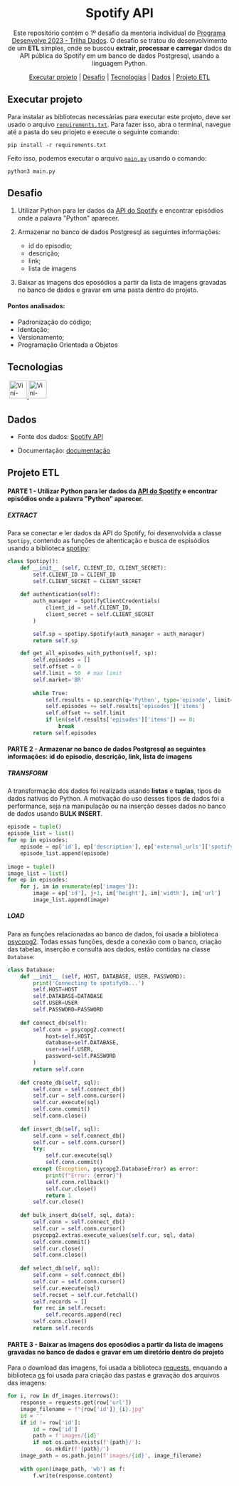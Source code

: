 <h1 align="center"> Spotify API </h1>

<p align="center">Este repositório contém o 1º desafio da mentoria individual do <a href="https://desenvolve.grupoboticario.com.br/">Programa Desenvolve 2023 - Trilha Dados</a>. O desafio se tratou do desenvolvimento de um <strong>ETL</strong> simples, onde se buscou <strong>extrair, processar e carregar</strong> dados da API pública do Spotify em um banco de dados Postgresql, usando a linguagem Python. <p>
<p align="center">
    <a href="##Executar projeto">Executar projeto</a> |
    <a href="##Desafio">Desafio</a> |
    <a href="##Tecnologias">Tecnologias</a> |
    <a href="##Dados">Dados</a> |
    <a href="##Projeto ETL">Projeto ETL</a>
</p>



## Executar projeto

Para instalar as bibliotecas necessárias para executar este projeto, deve ser usado o arquivo [`requirements.txt`](https://github.com/Vinicius999/Desafio-01-Mentor-Spotify-API/blob/main/requirements.txt). Para fazer isso, abra o terminal, navegue até a pasta do seu priojeto e execute o seguinte comando:

```
pip install -r requirements.txt
```

Feito isso, podemos executar o arquivo [`main.py`](https://github.com/Vinicius999/Desafio-01-Mentor-Spotify-API/blob/main/main.py) usando o comando:

```
python3 main.py
```

## Desafio

1. Utilizar Python para ler dados da [API do Spotify](https://developer.spotify.com/documentation/web-api/tutorials/getting-started) e encontrar episódios onde a palavra "Python" aparecer.

2. Armazenar no banco de dados Postgresql as seguintes informações:
    - id do episodio;
    - descrição;
    - link;
    - lista de imagens

3. Baixar as imagens dos eposódios a partir da lista de imagens gravadas no banco de dados e gravar em uma pasta dentro do projeto.

#### Pontos analisados:

- Padronização do código;
- Identação;
- Versionamento;
- Programação Orientada a Objetos

## Tecnologias

<p style='margin: 16px 4px 32px;'>
    <a href="https://www.python.org/" target="_blank" rel="noopener noreferrer">
        <img src="https://cdn.jsdelivr.net/gh/devicons/devicon/icons/python/python-original.svg" alt="Vini-python" width="40" height="40" />
    </a>
	<a href="https://pandas.pydata.org/" target="_blank" rel="noreferrer">
        <img src="https://cdn.jsdelivr.net/gh/devicons/devicon/icons/pandas/pandas-original-wordmark.svg" alt="Vini-streamlit" width="40" height="40" />
    </a>
</p>

## Dados

- Fonte dos dados: [Spotify API](https://developer.spotify.com/)

- Documentação: [documentação](https://developer.spotify.com/documentation/web-api)

## Projeto ETL

#### PARTE 1 - Utilizar Python para ler dados da [API do Spotify](https://developer.spotify.com/documentation/web-api/tutorials/getting-started) e encontrar episódios onde a palavra "Python" aparecer.

##### EXTRACT

Para se conectar e ler dados da API do Spotify, foi desenvolvida a classe `Spotipy`, contendo as funções de altenticação e busca de espisódios usando a biblioteca [spotipy](https://spotipy.readthedocs.io/en/2.22.1/):

```python
class Spotipy():
    def __init__ (self, CLIENT_ID, CLIENT_SECRET):
        self.CLIENT_ID = CLIENT_ID
        self.CLIENT_SECRET = CLIENT_SECRET
    
    def authentication(self):
        auth_manager = SpotifyClientCredentials(
            client_id = self.CLIENT_ID,
            client_secret = self.CLIENT_SECRET
        )

        self.sp = spotipy.Spotify(auth_manager = auth_manager)
        return self.sp

    def get_all_episodes_with_python(self, sp):
        self.episodes = []
        self.offset = 0
        self.limit = 50  # max limit
        self.market='BR' 
        
        while True:
            self.results = sp.search(q='Python', type='episode', limit=self.limit, offset=self.offset, market=self.market)
            self.episodes += self.results['episodes']['items']
            self.offset += self.limit
            if len(self.results['episodes']['items']) == 0:
                break  
        return self.episodes
```

#### PARTE 2 - Armazenar no banco de dados Postgresql as seguintes informações: id do episodio, descrição, link, lista de imagens

##### TRANSFORM

A transformação dos dados foi realizada usando **listas** e **tuplas**, tipos de dados nativos do Python. A motivação do uso desses tipos de dados foi a performance, seja na manipulação ou na inserção desses dados no banco de dados usando **BULK INSERT**.

```python
episode = tuple()
episode_list = list()
for ep in episodes:
    episode = ep['id'], ep['description'], ep['external_urls']['spotify'], ep['href']
    episode_list.append(episode)
    
image = tuple()
image_list = list()
for ep in episodes:
    for j, im in enumerate(ep['images']):
        image = ep['id'], j+1, im['height'], im['width'], im['url']
        image_list.append(image)
```

##### LOAD

Para as funções relacionadas ao banco de dados, foi usada a biblioteca [psycopg2](https://pypi.org/project/psycopg2/). Todas essas funções, desde a conexão com o banco, criação das tabelas, inserção e consulta aos dados, estão contidas na classe `Database`:

```python
class Database:
    def __init__ (self, HOST, DATABASE, USER, PASSWORD):
        print('Connecting to spotifydb...')
        self.HOST=HOST
        self.DATABASE=DATABASE
        self.USER=USER
        self.PASSWORD=PASSWORD
        
    def connect_db(self):
        self.conn = psycopg2.connect(
            host=self.HOST,
            database=self.DATABASE,
            user=self.USER,
            password=self.PASSWORD
        )
        return self.conn
        
    def create_db(self, sql):
        self.conn = self.connect_db()
        self.cur = self.conn.cursor()
        self.cur.execute(sql)
        self.conn.commit()
        self.conn.close()   
    
    def insert_db(self, sql):
        self.conn = self.connect_db()
        self.cur = self.conn.cursor()
        try:
            self.cur.execute(sql)
            self.conn.commit()
        except (Exception, psycopg2.DatabaseError) as error:
            print(f"Error: {error}")
            self.conn.rollback()
            self.cur.close()
            return 1
        self.cur.close()
    
    def bulk_insert_db(self, sql, data):
        self.conn = self.connect_db()
        self.cur = self.conn.cursor()
        psycopg2.extras.execute_values(self.cur, sql, data)
        self.conn.commit()
        self.cur.close()
        self.conn.close()
        
    def select_db(self, sql):
        self.conn = self.connect_db()
        self.cur = self.conn.cursor()
        self.cur.execute(sql)
        self.recset = self.cur.fetchall()
        self.records = []
        for rec in self.recset:
            self.records.append(rec)
        self.conn.close()
        return self.records
```

#### PARTE 3 - Baixar as imagens dos eposódios a partir da lista de imagens gravadas no banco de dados e gravar em um diretório dentro do projeto

Para o download das imagens, foi usada a biblioteca [requests](https://pypi.org/project/requests/), enquando a biblioteca [os](https://docs.python.org/3/library/os.html) foi usada para criação das pastas e gravação dos arquivos das imagens:
```Python
for i, row in df_images.iterrows():
    response = requests.get(row['url'])
    image_filename = f"{row['id']}_{i}.jpg"
    id = ''
    if id != row['id']:
        id = row['id']
        path = f'images/{id}'
        if not os.path.exists(f'{path}/'):
            os.mkdir(f'{path}/')
    image_path = os.path.join(f'images/{id}', image_filename)
    
    with open(image_path, 'wb') as f:
        f.write(response.content)
```
